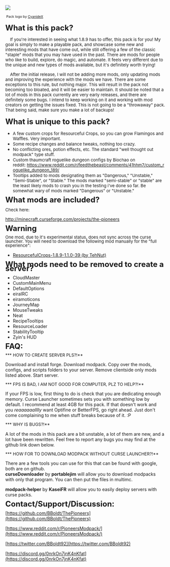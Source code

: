 ![](http://i.imgur.com/7QcOj9Q.png)

<span style="font-size: 8pt;"> Pack logo by [CyanideX](http://minecraft.curseforge.com/members/CyanideX)</span>

<span style="font-size: 18pt;">**What is this pack?**</span>

<span style="font-size: 10pt;">    If you're interested in seeing what 1.8.9 has to offer, this pack is for you! My goal is simply to make a playable pack, and showcase some new and interesting mods that have come out, while still offering a few of the classic "staple" mods that you may have used in the past. There are mods for people who like to build, explore, do magic, and automate. It feels very different due to the unique and new types of mods available, but it's definitely worth trying!</span>

<span style="font-size: 10pt;">    After the initial release, I will not be adding more mods, only updating mods and improving the experience with the mods we have. There are some exceptions to this rule, but nothing major. This will result in the pack not becoming too bloated, and it will be easier to maintain. It should be noted that a lot of mods in this pack currently are very early releases, and there are definitely some bugs. I intend to keep working on it and working with mod creators on getting the issues fixed. This is not going to be a "throwaway" pack. That being said, make sure you make a lot of backups!</span>

<span style="font-size: 18pt;">**What is unique to this pack?**</span>

*   <span style="font-size: 10pt;">A few custom crops for Resourceful Crops, so you can grow Flamingos and Waffles. Very important.</span>
*   <span style="font-size: 10pt;">Some recipe changes and balance tweaks, nothing too crazy.</span>
*   <span style="font-size: 13.3333px; line-height: 13.3333px;">No conflicting ores, potion effects, etc. The standard "well thought out modpack" type stuff.</span>
*   <span style="font-size: 13.3333px; line-height: 13.3333px;">Custom thaumcraft roguelike dungeon configs by Biochao on reddit: https://www.reddit.com/r/feedthebeast/comments/41hhm7/custom_roguelike_dungeon_189/</span>
*   <span style="font-size: 13.3333px; line-height: 13.3333px;">Tooltips added to mods designating them as "Dangerous," "Unstable," "Semi-Stable", or "Stable." The mods marked "semi-stable" or "stable" are the least likely mods to crash you in the testing i've done so far. Be somewhat wary of mods marked "Dangerous" or "Unstable."</span>

<span style="font-size: 18pt; line-height: 13.3333px;">**What mods are included?**</span> 

<span style="font-size: 13.3333px; line-height: 13.3333px;">Check here:</span>

http://minecraft.curseforge.com/projects/the-pioneers

<span style="font-size: 18pt; line-height: 13.3333px;">**Warning**</span>

<span style="font-size: 13.3333px; line-height: 13.3333px;">One mod, due to it's experimental status, does not sync across the curse launcher. You will need to download the following mod manually for the "full experience":</span>

*   [ResourcefulCrops-1.8.9-1.1.0-39 (by TehNut)](http://minecraft.curseforge.com/projects/resourcefulcrops/files/2279214)

<span style="font-size: 10pt;"><span style="font-size: 18pt; line-height: 13.3333px;">**What mods need to be removed to create a server?**</span></span>

*   CloudMaster
*   CustomMainMenu
*   DefaultOptions
*   eiraIRC
*   eiramoticons
*   JourneyMap
*   MouseTweaks
*   Neat
*   RecipeTooltips
*   ResourceLoader
*   StabilityTooltip
*   Zyin's HUD

<span style="font-size: 18pt; line-height: 13.3333px;">**FAQ:**</span>

<span style="font-size: 10pt; line-height: 13.3333px;">*** HOW TO CREATE SERVER PLS?!**</span>

Download and install forge. Download modpack. Copy over the mods, configs, and scripts folders to your server. Remove clientside only mods listed above. Start server.

<span style="font-size: 13.3333px; line-height: 13.3333px;">*** FPS IS BAD, I AM NOT GOOD FOR COMPUTER, PLZ TO HELP?!**</span>

If your FPS is low, first thing to do is check that you are dedicating enough memory. Curse Launcher sometimes sets you with something low by default. I recommend at least 4GB for this pack. If that doesn't work and you *reaaaaaalllly* want Optifine or BetterFPS, go right ahead. Just don't come complaining to me when stuff breaks because of it. :P 

<span style="font-size: 13.3333px; line-height: 13.3333px;">*** WHY IS BUGS?!**</span>

A lot of the mods in this pack are a bit unstable, a lot of them are new, and a lot have been rewritten. Feel free to report any bugs you may find at the github link down below.

<span style="font-size: 13.3333px; line-height: 13.3333px;">*** HOW FOR TO DOWNLOAD MODPACK WITHOUT CURSE LAUNCHER?!**</span>

There are a few tools you can use for this that can be found with google, both are on github.   
**curseDownloader** by **portablejim** will allow you to download modpacks with only that program. You can then put the files in multimc.

**modpack-helper** by **KaseiFR** will allow you to easily deploy servers with curse packs.

<span style="font-size: 18pt; line-height: 13.3333px;">**Contact/Support/Discussion:**</span>

[https://github.com/BBoldt/ThePioneers](https://github.com/BBoldt/ThePioneers)

[https://www.reddit.com/r/PioneersModpack/](https://www.reddit.com/r/PioneersModpack/)

[https://twitter.com/BBoldt92](https://twitter.com/BBoldt92)

[https://discord.gg/0nrkOn7jnK4nKfat](https://discord.gg/0nrkOn7jnK4nKfat)
